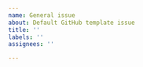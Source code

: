 ```yaml
---
name: General issue
about: Default GitHub template issue
title: ''
labels: ''
assignees: ''

---
```

